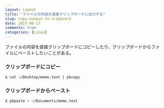 ```yaml
---
layout: Layout
title: "ファイルの内容を直接クリップボードに出力する"
slug: copy-output-to-clipboard
date: 2017-06-17
comments: true
categories: [Linux]
---
```


ファイルの内容を直接クリップボードにコピーしたり、クリップボードからファイルにペーストしたいことがある。

### クリップボードにコピー
```bash
$ cat ~/Desktop/memo.text | pbcopy
```


### クリップボードからペースト
```bash
$ pbpaste > ~/Documents/memo.text
```
